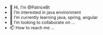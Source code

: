 - 👋 Hi, I’m @PatriceBt
- 👀 I’m interested in java environment
- 🌱 I’m currently learning java, spring, angular
- 💞️ I’m looking to collaborate on ...
- 📫 How to reach me ...

<!---
PatriceBt/PatriceBt is a ✨ special ✨ repository because its `README.md` (this file) appears on your GitHub profile.
You can click the Preview link to take a look at your changes.
--->

